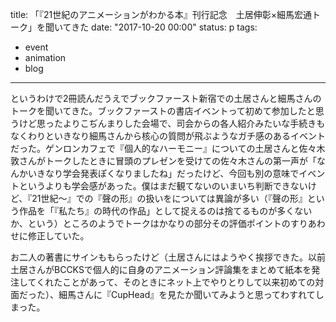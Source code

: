 title: 「『21世紀のアニメーションがわかる本』刊行記念　土居伸彰×細馬宏通トーク」を聞いてきた
date: "2017-10-20 00:00"
status: p
tags:
- event
- animation
- blog
---

というわけで2冊読んだうえでブックファースト新宿での土居さんと細馬さんのトークを聞いてきた。ブックファーストの書店イベントって初めて参加したと思うけど思ったよりこぢんまりした会場で、司会からの各人紹介みたいな手続きもなくわりといきなり細馬さんから核心の質問が飛ぶようなガチ感のあるイベントだった。ゲンロンカフェで『個人的なハーモニー』についての土居さんと佐々木敦さんがトークしたときに冒頭のプレゼンを受けての佐々木さんの第一声が「なんかいきなり学会発表ぽくなりましたね」だったけど、今回も別の意味でイベントというよりも学会感があった。僕はまだ観てないのいまいち判断できないけど、『21世紀〜』での『聲の形』の扱いをについては異論が多い（『聲の形』という作品を「『私たち』の時代の作品」として捉えるのは捨てるものが多くないか、という）ところのようでトークはかなりの部分その評価ポイントのすりあわせに修正していた。

お二人の著書にサインももらったけど（土居さんにはようやく挨拶できた。以前土居さんがBCCKSで個人的に自身のアニメーション評論集をまとめて紙本を発注してくれたことがあって、そのときにネット上でやりとりして以来初めての対面だった）、細馬さんに『CupHead』を見たか聞いてみようと思ってわすれてしまった。
